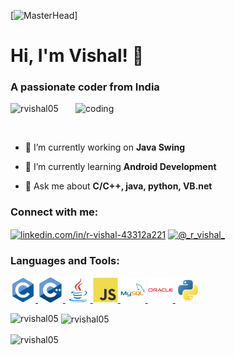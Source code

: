 [![MasterHead](https://upload.wikimedia.org/wikipedia/commons/2/20/Matrix_Digital_rain_banner.gif?20180717112308)]
<h1 >Hi, I'm Vishal! 👋</h1>
<h3 >A passionate coder from India</h3>
<img align="right" alt="coding" width="400" src="https://media3.giphy.com/media/HscDLzkO8EOTmgkhQP/giphy.gif?cid=790b7611441d6a543db6884ac5c107aa297ed1a2310d2e45&amp;rid=giphy.gif&amp;ct=g">

<p align="left"> <img src="https://komarev.com/ghpvc/?username=rvishal05&label=Profile%20views&color=0e75b6&style=flat" alt="rvishal05" /> </p>

<p align="left"> <a href="https://twitter.com/" target="blank"><img src="https://img.shields.io/twitter/follow/?logo=twitter&style=for-the-badge" alt="" /></a> </p>

- 🔭 I’m currently working on <b>**Java Swing**</b>

- 🌱 I’m currently learning <b>**Android Development**</b>

- 💬 Ask me about <b>**C/C++, java, python, VB.net**</b>

<h3 align="left">Connect with me:</h3>
<p align="left">
<a href="https://linkedin.com/in/linkedin.com/in/r-vishal-43312a221" target="blank"><img align="center" src="https://raw.githubusercontent.com/rahuldkjain/github-profile-readme-generator/master/src/images/icons/Social/linked-in-alt.svg" alt="linkedin.com/in/r-vishal-43312a221" height="30" width="40" /></a>
<a href="https://instagram.com/@_r_vishal_" target="blank"><img align="center" src="https://raw.githubusercontent.com/rahuldkjain/github-profile-readme-generator/master/src/images/icons/Social/instagram.svg" alt="@_r_vishal_" height="30" width="40" /></a>
</p>

<h3 align="left">Languages and Tools:</h3>
<p align="left"> <a href="https://www.cprogramming.com/" target="_blank" rel="noreferrer"> <img src="https://raw.githubusercontent.com/devicons/devicon/master/icons/c/c-original.svg" alt="c" width="40" height="40"/> </a> <a href="https://www.w3schools.com/cpp/" target="_blank" rel="noreferrer"> <img src="https://raw.githubusercontent.com/devicons/devicon/master/icons/cplusplus/cplusplus-original.svg" alt="cplusplus" width="40" height="40"/> </a> <a href="https://www.java.com" target="_blank" rel="noreferrer"> <img src="https://raw.githubusercontent.com/devicons/devicon/master/icons/java/java-original.svg" alt="java" width="40" height="40"/> </a> <a href="https://developer.mozilla.org/en-US/docs/Web/JavaScript" target="_blank" rel="noreferrer"> <img src="https://raw.githubusercontent.com/devicons/devicon/master/icons/javascript/javascript-original.svg" alt="javascript" width="40" height="40"/> </a> <a href="https://www.mysql.com/" target="_blank" rel="noreferrer"> <img src="https://raw.githubusercontent.com/devicons/devicon/master/icons/mysql/mysql-original-wordmark.svg" alt="mysql" width="40" height="40"/> </a> <a href="https://www.oracle.com/" target="_blank" rel="noreferrer"> <img src="https://raw.githubusercontent.com/devicons/devicon/master/icons/oracle/oracle-original.svg" alt="oracle" width="40" height="40"/> </a> <a href="https://www.python.org" target="_blank" rel="noreferrer"> <img src="https://raw.githubusercontent.com/devicons/devicon/master/icons/python/python-original.svg" alt="python" width="40" height="40"/> </a> </p>

<p><img align="left" src="https://github-readme-stats.vercel.app/api/top-langs?username=rvishal05&show_icons=true&locale=en&layout=compact" alt="rvishal05" /></p>

<p>&nbsp;<img align="center" src="https://github-readme-stats.vercel.app/api?username=rvishal05&show_icons=true&locale=en" alt="rvishal05" /></p>

<p><img align="center" src="https://github-readme-streak-stats.herokuapp.com/?user=rvishal05&" alt="rvishal05" /></p>
